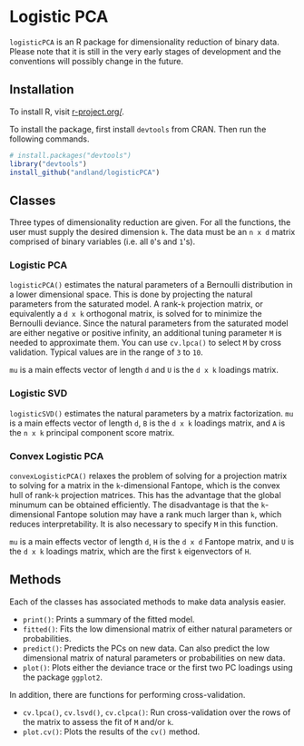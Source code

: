 # Logistic PCA

`logisticPCA` is an R package for dimensionality reduction of binary data. Please note that it is still in the very early stages of development and the conventions will possibly change in the future.

## Installation

To install R, visit [r-project.org/](http://www.r-project.org/).

To install the package, first install `devtools` from CRAN. Then run the following commands.
```R
# install.packages("devtools")
library("devtools")
install_github("andland/logisticPCA")
```

## Classes
Three types of dimensionality reduction are given. For all the functions, the user must supply the desired dimension `k`. The data must be an `n x d` matrix comprised of binary variables (i.e. all `0`'s and `1`'s).

### Logistic PCA
`logisticPCA()` estimates the natural parameters of a Bernoulli distribution in a lower dimensional space. This is done by projecting the natural parameters from the saturated model. A rank-`k` projection matrix, or equivalently a `d x k` orthogonal matrix, is solved for to minimize the Bernoulli deviance. Since the natural parameters from the saturated model are either negative or positive infinity, an additional tuning parameter `M` is needed to approximate them. You can use `cv.lpca()` to select `M` by cross validation. Typical values are in the range of `3` to `10`. 

`mu` is a main effects vector of length `d` and `U` is the `d x k` loadings matrix.

### Logistic SVD
`logisticSVD()` estimates the natural parameters by a matrix factorization. `mu` is a main effects vector of length `d`, `B` is the `d x k` loadings matrix, and `A` is the `n x k` principal component score matrix.

### Convex Logistic PCA
`convexLogisticPCA()` relaxes the problem of solving for a projection matrix to solving for a matrix in the `k`-dimensional Fantope, which is the convex hull of rank-`k` projection matrices. This has the advantage that the global minumum can be obtained efficiently. The disadvantage is that the `k`-dimensional Fantope solution may have a rank much larger than `k`, which reduces interpretability. It is also necessary to specify `M` in this function.

`mu` is a main effects vector of length `d`, `H` is the `d x d` Fantope matrix, and `U` is the `d x k` loadings matrix, which are the first `k` eigenvectors of `H`.

## Methods
Each of the classes has associated methods to make data analysis easier.

* `print()`: Prints a summary of the fitted model.
* `fitted()`: Fits the low dimensional matrix of either natural parameters or probabilities.
* `predict()`: Predicts the PCs on new data. Can also predict the low dimensional matrix of natural parameters or probabilities on new data.
* `plot()`: Plots either the deviance trace or the first two PC loadings using the package `ggplot2`.

In addition, there are functions for performing cross-validation.

* `cv.lpca()`, `cv.lsvd()`, `cv.clpca()`: Run cross-validation over the rows of the matrix to assess the fit of `M` and/or `k`.
* `plot.cv()`: Plots the results of the `cv()` method.